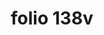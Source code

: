 ---
layout: edition
title: folio 138v
manuscript: Turin, Biblioteca Nazionale, MS N.III.19
sigla: T
iip: t138v.tif
milestone: 276
---